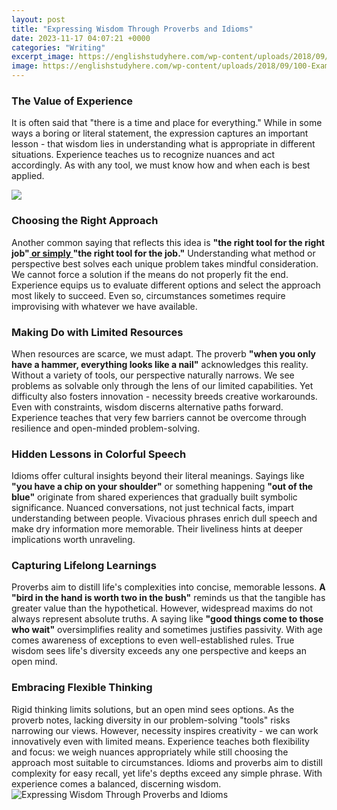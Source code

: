 ```yaml
---
layout: post
title: "Expressing Wisdom Through Proverbs and Idioms"
date: 2023-11-17 04:07:21 +0000
categories: "Writing"
excerpt_image: https://englishstudyhere.com/wp-content/uploads/2018/09/100-Examples-of-Proverbs2-1024x576.png
image: https://englishstudyhere.com/wp-content/uploads/2018/09/100-Examples-of-Proverbs2-1024x576.png
---
```


### The Value of Experience
It is often said that "there is a time and place for everything." While in some ways a boring or literal statement, the expression captures an important lesson - that wisdom lies in understanding what is appropriate in different situations. Experience teaches us to recognize nuances and act accordingly. As with any tool, we must know how and when each is best applied.

![](https://leverageedu.com/blog/wp-content/uploads/2021/05/Proverbs-1024x1024.png)
### Choosing the Right Approach 
Another common saying that reflects this idea is **"the right tool for the right job"[ or simply ](https://store.fi.io.vn/collection/abt)"the right tool for the job."** Understanding what method or perspective best solves each unique problem takes mindful consideration. We cannot force a solution if the means do not properly fit the end. Experience equips us to evaluate different options and select the approach most likely to succeed. Even so, circumstances sometimes require improvising with whatever we have available.
### Making Do with Limited Resources
When resources are scarce, we must adapt. The proverb **"when you only have a hammer, everything looks like a nail"** acknowledges this reality. Without a variety of tools, our perspective naturally narrows. We see problems as solvable only through the lens of our limited capabilities. Yet difficulty also fosters innovation - necessity breeds creative workarounds. Even with constraints, wisdom discerns alternative paths forward. Experience teaches that very few barriers cannot be overcome through resilience and open-minded problem-solving. 
### Hidden Lessons in Colorful Speech
Idioms offer cultural insights beyond their literal meanings. Sayings like **"you have a chip on your shoulder"** or something happening **"out of the blue"** originate from shared experiences that gradually built symbolic significance. Nuanced conversations, not just technical facts, impart understanding between people. Vivacious phrases enrich dull speech and make dry information more memorable. Their liveliness hints at deeper implications worth unraveling.
### Capturing Lifelong Learnings
Proverbs aim to distill life's complexities into concise, memorable lessons. **A "bird in the hand is worth two in the bush"** reminds us that the tangible has greater value than the hypothetical. However, widespread maxims do not always represent absolute truths. A saying like **"good things come to those who wait"** oversimplifies reality and sometimes justifies passivity. With age comes awareness of exceptions to even well-established rules. True wisdom sees life's diversity exceeds any one perspective and keeps an open mind.
### Embracing Flexible Thinking  
Rigid thinking limits solutions, but an open mind sees options. As the proverb notes, lacking diversity in our problem-solving "tools" risks narrowing our views. However, necessity inspires creativity - we can work innovatively even with limited means. Experience teaches both flexibility and focus: we weigh nuances appropriately while still choosing the approach most suitable to circumstances. Idioms and proverbs aim to distill complexity for easy recall, yet life's depths exceed any simple phrase. With experience comes a balanced, discerning wisdom.
![Expressing Wisdom Through Proverbs and Idioms](https://englishstudyhere.com/wp-content/uploads/2018/09/100-Examples-of-Proverbs2-1024x576.png)